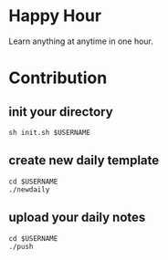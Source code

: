 # Happy Hour
Learn anything at anytime in one hour.

# Contribution
## init your directory
```
sh init.sh $USERNAME
```
## create new daily template
```
cd $USERNAME
./newdaily
```

## upload your daily notes
```
cd $USERNAME
./push
```
